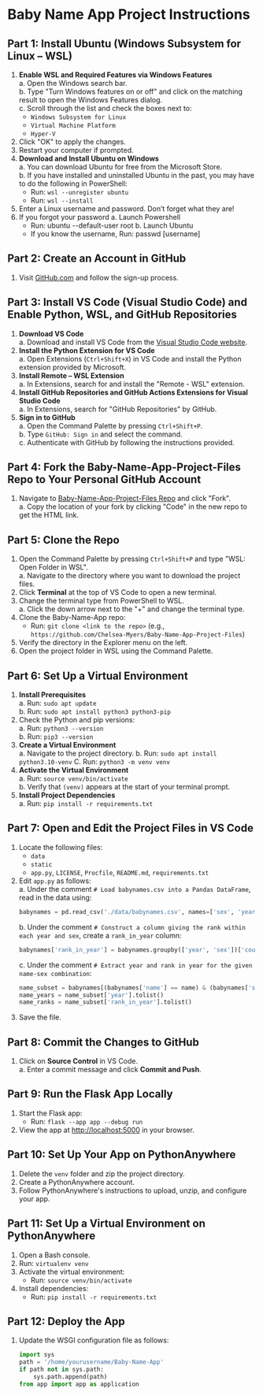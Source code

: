 # Baby Name App Project Instructions

## Part 1: Install Ubuntu (Windows Subsystem for Linux – WSL)
1. **Enable WSL and Required Features via Windows Features**  
   a. Open the Windows search bar.  
   b. Type "Turn Windows features on or off" and click on the matching result to open the Windows Features dialog.  
   c. Scroll through the list and check the boxes next to:  
      - `Windows Subsystem for Linux`  
      - `Virtual Machine Platform`  
      - `Hyper-V`  
2. Click "OK" to apply the changes.  
3. Restart your computer if prompted.  
4. **Download and Install Ubuntu on Windows**  
   a. You can download Ubuntu for free from the Microsoft Store.  
   b. If you have installed and uninstalled Ubuntu in the past, you may have to do the following in PowerShell:  
      - Run: `wsl --unregister ubuntu`  
      - Run: `wsl --install`  
5. Enter a Linux username and password. Don’t forget what they are!
6. If you forgot your password
   a. Launch Powershell
      - Run: ubuntu --default-user root
   b. Launch Ubuntu
      - If you know the username, Run: passwd [username]

## Part 2: Create an Account in GitHub
1. Visit [GitHub.com](https://github.com/) and follow the sign-up process.

## Part 3: Install VS Code (Visual Studio Code) and Enable Python, WSL, and GitHub Repositories
1. **Download VS Code**  
   a. Download and install VS Code from the [Visual Studio Code website](https://code.visualstudio.com/).  
2. **Install the Python Extension for VS Code**  
   a. Open Extensions (`Ctrl+Shift+X`) in VS Code and install the Python extension provided by Microsoft.  
3. **Install Remote – WSL Extension**  
   a. In Extensions, search for and install the "Remote - WSL" extension.  
4. **Install GitHub Repositories and GitHub Actions Extensions for Visual Studio Code**  
   a. In Extensions, search for "GitHub Repositories" by GitHub.  
5. **Sign in to GitHub**  
   a. Open the Command Palette by pressing `Ctrl+Shift+P`.  
   b. Type `GitHub: Sign in` and select the command.  
   c. Authenticate with GitHub by following the instructions provided.

## Part 4: Fork the Baby-Name-App-Project-Files Repo to Your Personal GitHub Account
1. Navigate to [Baby-Name-App-Project-Files Repo](https://github.com/Chelsea-Myers/Baby-Name-App-Project-Files) and click "Fork".  
   a. Copy the location of your fork by clicking "Code" in the new repo to get the HTML link.

## Part 5: Clone the Repo
1. Open the Command Palette by pressing `Ctrl+Shift+P` and type "WSL: Open Folder in WSL".  
   a. Navigate to the directory where you want to download the project files.  
2. Click **Terminal** at the top of VS Code to open a new terminal.  
3. Change the terminal type from PowerShell to WSL.  
   a. Click the down arrow next to the "+" and change the terminal type.  
4. Clone the Baby-Name-App repo:  
   - Run: `git clone <link to the repo>` (e.g., `https://github.com/Chelsea-Myers/Baby-Name-App-Project-Files`)  
5. Verify the directory in the Explorer menu on the left.  
6. Open the project folder in WSL using the Command Palette.

## Part 6: Set Up a Virtual Environment
1. **Install Prerequisites**  
   a. Run: `sudo apt update`  
   b. Run: `sudo apt install python3 python3-pip`  
2. Check the Python and pip versions:  
   a. Run: `python3 --version`  
   b. Run: `pip3 --version`  
3. **Create a Virtual Environment**  
   a. Navigate to the project directory. 
   b. Run: `sudo apt install python3.10-venv` 
   C. Run: `python3 -m venv venv`  
4. **Activate the Virtual Environment**  
   a. Run: `source venv/bin/activate`  
   b. Verify that `(venv)` appears at the start of your terminal prompt.  
5. **Install Project Dependencies**  
   a. Run: `pip install -r requirements.txt`

## Part 7: Open and Edit the Project Files in VS Code
1. Locate the following files:  
   - `data`  
   - `static`  
   - `app.py`, `LICENSE`, `Procfile`, `README.md`, `requirements.txt`  
2. Edit `app.py` as follows:  
   a. Under the comment `# Load babynames.csv into a Pandas DataFrame`, read in the data using:  
      ```python
      babynames = pd.read_csv('./data/babynames.csv', names=['sex', 'year', 'name', 'count'])
      ```  
   b. Under the comment `# Construct a column giving the rank within each year and sex`, create a `rank_in_year` column:  
      ```python
      babynames['rank_in_year'] = babynames.groupby(['year', 'sex'])['count'].rank(ascending=False)
      ```  
   c. Under the comment `# Extract year and rank in year for the given name-sex combination`:  
      ```python
      name_subset = babynames[(babynames['name'] == name) & (babynames['sex'] == sex)]
      name_years = name_subset['year'].tolist()
      name_ranks = name_subset['rank_in_year'].tolist()
      ```  
3. Save the file.

## Part 8: Commit the Changes to GitHub
1. Click on **Source Control** in VS Code.  
   a. Enter a commit message and click **Commit and Push**.

## Part 9: Run the Flask App Locally
1. Start the Flask app:  
   - Run: `flask --app app --debug run`  
2. View the app at [http://localhost:5000](http://localhost:5000) in your browser.

## Part 10: Set Up Your App on PythonAnywhere
1. Delete the `venv` folder and zip the project directory.  
2. Create a PythonAnywhere account.  
3. Follow PythonAnywhere's instructions to upload, unzip, and configure your app.  

## Part 11: Set Up a Virtual Environment on PythonAnywhere
1. Open a Bash console.  
2. Run: `virtualenv venv`  
3. Activate the virtual environment:  
   - Run: `source venv/bin/activate`  
4. Install dependencies:  
   - Run: `pip install -r requirements.txt`

## Part 12: Deploy the App
1. Update the WSGI configuration file as follows:  
   ```python
   import sys
   path = '/home/yourusername/Baby-Name-App'
   if path not in sys.path:
       sys.path.append(path)
   from app import app as application

